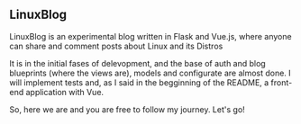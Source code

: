 ## LinuxBlog

LinuxBlog is an experimental blog written in Flask and Vue.js, where anyone can share and comment
posts about Linux and its Distros

It is in the initial fases of delevopment, and the base of auth and blog blueprints (where
the views are), models and configurate are almost done. I will implement tests and, as I said in the begginning of the README, a front-end application with Vue.

So, here we are and you are free to follow my journey. Let's go!
